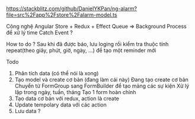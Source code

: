 https://stackblitz.com/github/DanielYKPan/ng-alarm?file=src%2Fapp%2Fstore%2Falarm-model.ts

Công nghệ
Angular Store + Redux + Effect
Queue => Background Process để xử lý time 
Catch Event ?

How to do ?
Sau khi đã được báo, lưu loging rồi kiểm tra thuộc tính repeat(theo giây, phút, giờ, ngày, ...) để tạo một reminder mới 

Todo 
1. Phân tích data (có thể nói là xong)
2. Tạo model và create cơ bản (đang làm cái này)
    Đang tạo create cơ bản
    Chuyển từ FormGroup sang FormBuilder để tạo mảng các sự kiện
    Xử lý lặp trong ngày, tuần, tháng
    Tạo 1 form hoàn chỉnh
3. Tạo data cơ bản với redux, action là create 
4. Update tempolary data với các action  
5. Lưu data ?


